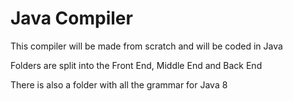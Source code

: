 # Java Compiler

This compiler will be made from scratch and will be coded in Java

Folders are split into the Front End, Middle End and Back End

There is also a folder with all the grammar for Java 8
